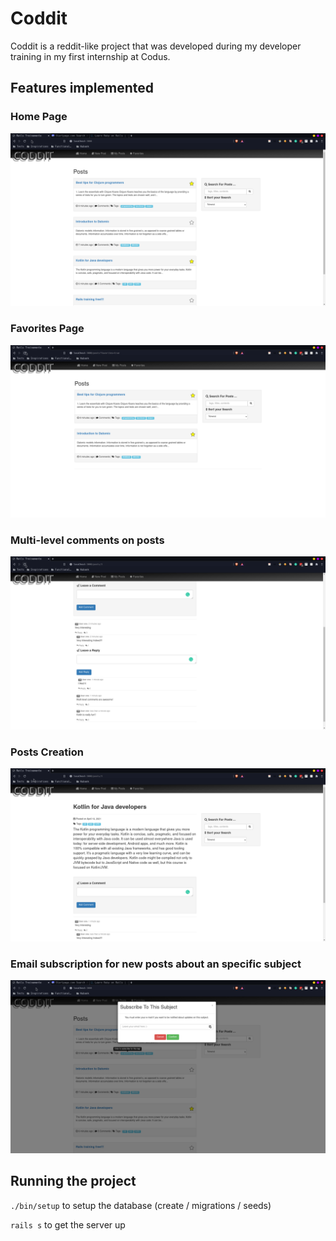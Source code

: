 # Coddit

Coddit is a reddit-like project that was developed during my developer training in my first internship at Codus.

## Features implemented
### Home Page
![Home Page](demo-images/Home-page.png?raw=true "Title")

### Favorites Page
![Home Page](demo-images/favorites.png?raw=true "Title")

### Multi-level comments on posts
![Home Page](demo-images/Multi-level-comments.png?raw=true "Title")


### Posts Creation
![Home Page](demo-images/Post-Body.png?raw=true "Title")

### Email subscription for new posts about an specific subject
![Home Page](demo-images/email-subscription.png?raw=true "Title")




## Running the project

`./bin/setup` to setup the database (create / migrations / seeds)

`rails s` to get the server up


